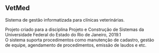 ## VetMed 
Sistema de gestão informatizada para clínicas veterinárias.

Projeto criado para a disciplina Projeto e Construção de Sistemas da 
Universidade Federal do Estado do Rio de Janeiro, 2019.1 </br>
O sistema suporta procedimentos como manutenção de cadastro, gestão de equipe,
agendamento de procedimentos, emissão de laudos e etc.
